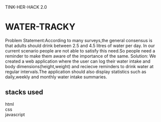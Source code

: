 TINK-HER-HACK 2.0
# WATER-TRACKY
Problem Statement:According to many surveys,the general consensus is that adults should drink between 2.5 and 4.5 litres of water per day. In our current scenario people are not able to satisfy this need.So people need a reminder to make them aware of the importance of the same.
Solution:  We created a web application where the user can log their water intake and body dimensions(height,weight) and reciecve reminders to drink water at regular intervals.The application should also display statistics such as daily,weekly and monthly water intake summaries.
## stacks used
html<br>
css<br>
javascript<br>
